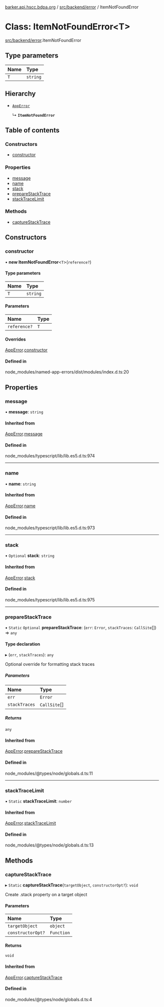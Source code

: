 [barker.api.hscc.bdpa.org][1] / [src/backend/error][2] / ItemNotFoundError

# Class: ItemNotFoundError\<T>

[src/backend/error][2].ItemNotFoundError

## Type parameters

| Name | Type     |
| :--- | :------- |
| `T`  | `string` |

## Hierarchy

- [`AppError`][3]

  ↳ **`ItemNotFoundError`**

## Table of contents

### Constructors

- [constructor][4]

### Properties

- [message][5]
- [name][6]
- [stack][7]
- [prepareStackTrace][8]
- [stackTraceLimit][9]

### Methods

- [captureStackTrace][10]

## Constructors

### constructor

• **new ItemNotFoundError**<`T`>(`reference?`)

#### Type parameters

| Name | Type     |
| :--- | :------- |
| `T`  | `string` |

#### Parameters

| Name         | Type |
| :----------- | :--- |
| `reference?` | `T`  |

#### Overrides

[AppError][3].[constructor][11]

#### Defined in

node_modules/named-app-errors/dist/modules/index.d.ts:20

## Properties

### message

• **message**: `string`

#### Inherited from

[AppError][3].[message][12]

#### Defined in

node_modules/typescript/lib/lib.es5.d.ts:974

---

### name

• **name**: `string`

#### Inherited from

[AppError][3].[name][13]

#### Defined in

node_modules/typescript/lib/lib.es5.d.ts:973

---

### stack

• `Optional` **stack**: `string`

#### Inherited from

[AppError][3].[stack][14]

#### Defined in

node_modules/typescript/lib/lib.es5.d.ts:975

---

### prepareStackTrace

▪ `Static` `Optional` **prepareStackTrace**: (`err`: `Error`, `stackTraces`:
`CallSite`\[]) => `any`

#### Type declaration

▸ (`err`, `stackTraces`): `any`

Optional override for formatting stack traces

##### Parameters

| Name          | Type         |
| :------------ | :----------- |
| `err`         | `Error`      |
| `stackTraces` | `CallSite`[] |

##### Returns

`any`

#### Inherited from

[AppError][3].[prepareStackTrace][15]

#### Defined in

node_modules/@types/node/globals.d.ts:11

---

### stackTraceLimit

▪ `Static` **stackTraceLimit**: `number`

#### Inherited from

[AppError][3].[stackTraceLimit][16]

#### Defined in

node_modules/@types/node/globals.d.ts:13

## Methods

### captureStackTrace

▸ `Static` **captureStackTrace**(`targetObject`, `constructorOpt?`): `void`

Create .stack property on a target object

#### Parameters

| Name              | Type       |
| :---------------- | :--------- |
| `targetObject`    | `object`   |
| `constructorOpt?` | `Function` |

#### Returns

`void`

#### Inherited from

[AppError][3].[captureStackTrace][17]

#### Defined in

node_modules/@types/node/globals.d.ts:4

[1]: ../README.md
[2]: ../modules/src_backend_error.md
[3]: src_backend_error.apperror.md
[4]: src_backend_error.itemnotfounderror.md#constructor
[5]: src_backend_error.itemnotfounderror.md#message
[6]: src_backend_error.itemnotfounderror.md#name
[7]: src_backend_error.itemnotfounderror.md#stack
[8]: src_backend_error.itemnotfounderror.md#preparestacktrace
[9]: src_backend_error.itemnotfounderror.md#stacktracelimit
[10]: src_backend_error.itemnotfounderror.md#capturestacktrace
[11]: src_backend_error.apperror.md#constructor
[12]: src_backend_error.apperror.md#message
[13]: src_backend_error.apperror.md#name
[14]: src_backend_error.apperror.md#stack
[15]: src_backend_error.apperror.md#preparestacktrace
[16]: src_backend_error.apperror.md#stacktracelimit
[17]: src_backend_error.apperror.md#capturestacktrace
